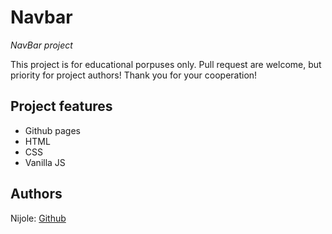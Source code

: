# Navbar

_NavBar project_

This project is for educational porpuses only. Pull request are welcome, but priority for project authors! Thank you for your cooperation!


## Project features

- Github pages
- HTML
- CSS
- Vanilla JS

## Authors

Nijole: [Github](https://github.com/niseme)